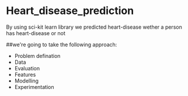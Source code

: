 # Heart_disease_prediction
By using sci-kit learn library we predicted heart-disease wether a person has heart-disease or not

##we're going to take the following approach:

* Problem defination
* Data
* Evaluation
* Features
* Modelling
* Experimentation
